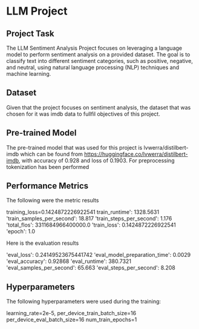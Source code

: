 # LLM Project

## Project Task
The LLM Sentiment Analysis Project focuses on leveraging a language model to perform sentiment analysis on a provided dataset. The goal is to classify text into different sentiment categories, such as positive, negative, and neutral, using natural language processing (NLP) techniques and machine learning.

## Dataset
Given that the project focuses on sentiment analysis, the dataset that was chosen for it was imdb data to fullfil objectives of this project.

## Pre-trained Model
The pre-trained model that was used for this project is lvwerra/distilbert-imdb which can be found from https://huggingface.co/lvwerra/distilbert-imdb, with accuracy of 0.928 and loss of 0.1903.
For preprocessing tokenization has been performed

## Performance Metrics
The following were the metric results

training_loss=0.1424872226922541
train_runtime': 1328.5631
'train_samples_per_second': 18.817
'train_steps_per_second': 1.176
'total_flos': 3311684966400000.0
'train_loss': 0.1424872226922541 
'epoch': 1.0

Here is the evaluation results

'eval_loss': 0.24149523675441742
 'eval_model_preparation_time': 0.0029
 'eval_accuracy': 0.92868
 'eval_runtime': 380.7321
 'eval_samples_per_second': 65.663
 'eval_steps_per_second': 8.208


## Hyperparameters
The following hyperparameters were used during the training:

learning_rate=2e-5,
per_device_train_batch_size=16
per_device_eval_batch_size=16
num_train_epochs=1
